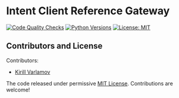 # Intent Client Reference Gateway

[![Code Quality Checks](https://github.com/ongrid/intent-gate/actions/workflows/workflow.yml/badge.svg)](https://github.com/ongrid/intent-gate/actions/workflows/workflow.yml)
[![Python Versions](https://img.shields.io/badge/python-3.13-blue.svg)](https://www.python.org/)
[![License: MIT](https://img.shields.io/badge/License-MIT-yellow.svg)](https://opensource.org/licenses/MIT)

## Contributors and License

Contributors:

* [Kirill Varlamov](https://github.com/ongrid)

The code released under permissive [MIT License](LICENSE).
Contributions are welcome!